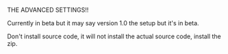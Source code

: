 THE ADVANCED SETTINGS!!

Currently in beta but it may say version 1.0 the setup but it's in beta.

Don't install source code, it will not install the actual source code, install the zip.
